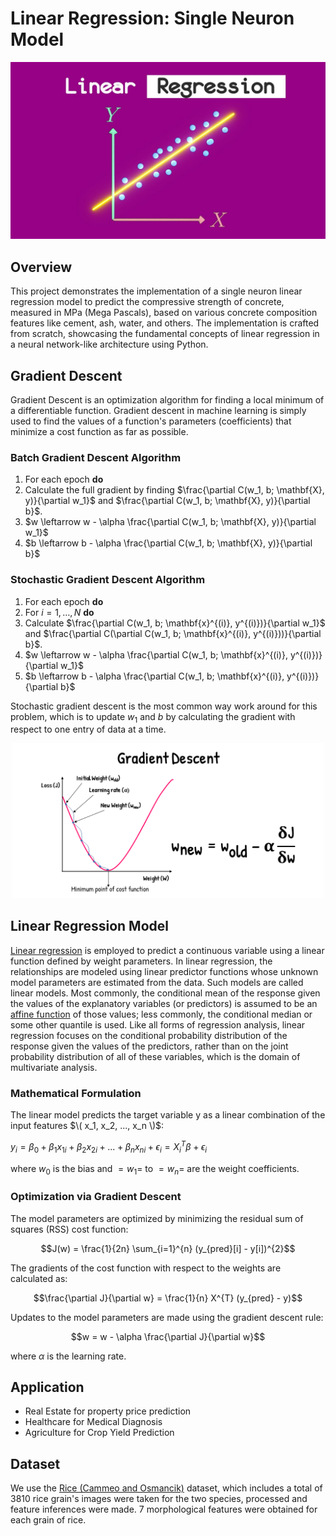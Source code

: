 # Linear Regression: Single Neuron Model

![Linear Regression Model](https://github.com/Naiwen1997/IDNE-577-Machine-Learning/blob/master/Images/linear_regression.jpg)

## Overview
This project demonstrates the implementation of a single neuron linear regression model to predict the compressive strength of concrete, measured in MPa (Mega Pascals), based on various concrete composition features like cement, ash, water, and others. The implementation is crafted from scratch, showcasing the fundamental concepts of linear regression in a neural network-like architecture using Python.

## Gradient Descent
Gradient Descent is an optimization algorithm for finding a local minimum of a differentiable function. Gradient descent in machine learning is simply used to find the values of a function's parameters (coefficients) that minimize a cost function as far as possible.

### Batch Gradient Descent Algorithm
1. For each epoch **do**
2. Calculate the full gradient by finding $\frac{\partial C(w_1, b; \mathbf{X}, y)}{\partial w_1}$ and $\frac{\partial C(w_1, b; \mathbf{X}, y)}{\partial b}$.
3. $w \leftarrow w - \alpha \frac{\partial C(w_1, b; \mathbf{X}, y)}{\partial w_1}$
4. $b \leftarrow b - \alpha \frac{\partial C(w_1, b; \mathbf{X}, y)}{\partial b}$

### Stochastic Gradient Descent Algorithm
1. For each epoch **do**
2. For $i = 1, \dots, N$ **do**
3. Calculate $\frac{\partial C(w_1, b; \mathbf{x}^{(i)}, y^{(i)})}{\partial w_1}$ and $\frac{\partial C(\partial C(w_1, b; \mathbf{x}^{(i)}, y^{(i)}))}{\partial b}$.
2. $w \leftarrow w - \alpha \frac{\partial C(w_1, b; \mathbf{x}^{(i)}, y^{(i)})}{\partial w_1}$
3. $b \leftarrow b - \alpha \frac{\partial C(w_1, b; \mathbf{x}^{(i)}, y^{(i)})}{\partial b}$

Stochastic gradient descent is the most common way work around for this problem, which is to update $w_1$ and $b$ by calculating the gradient with respect to one entry of data at a time. 

<p align="center">
    <img src="https://github.com/Naiwen1997/IDNE-577-Machine-Learning/blob/master/Images/Gradient_Descent.png" width="500">
</p>

## Linear Regression Model
[Linear regression](https://en.wikipedia.org/wiki/Linear_regression) is employed to predict a continuous variable using a linear function defined by weight parameters. In linear regression, the relationships are modeled using linear predictor functions whose unknown model parameters are estimated from the data. Such models are called linear models. Most commonly, the conditional mean of the response given the values of the explanatory variables (or predictors) is assumed to be an [affine function](https://en.wikipedia.org/wiki/Affine_transformation) of those values; less commonly, the conditional median or some other quantile is used. Like all forms of regression analysis, linear regression focuses on the conditional probability distribution of the response given the values of the predictors, rather than on the joint probability distribution of all of these variables, which is the domain of multivariate analysis.

### Mathematical Formulation
The linear model predicts the target variable y  as a linear combination of the input features $\( x_1, x_2, ..., x_n \)$:

$y_i = \beta_0 + \beta_1 x_{1i} + \beta_2 x_{2i} + ... + \beta_n x_{ni} + \epsilon_i = X_i^T \beta + \epsilon_i$

where $w_0$ is the bias and $=w_1=$ to $=w_n=$ are the weight coefficients.

### Optimization via Gradient Descent
The model parameters are optimized by minimizing the residual sum of squares (RSS) cost function:

$$J(w) = \frac{1}{2n} \sum_{i=1}^{n} (y_{pred}[i] - y[i])^{2}$$

The gradients of the cost function with respect to the weights are calculated as:

$$\frac{\partial J}{\partial w} = \frac{1}{n} X^{T} (y_{pred} - y)$$

Updates to the model parameters are made using the gradient descent rule:

$$w = w - \alpha \frac{\partial J}{\partial w}$$

where $\alpha$ is the learning rate.

## Application
- Real Estate for property price prediction
- Healthcare for Medical Diagnosis
- Agriculture for Crop Yield Prediction

## Dataset
We use the [Rice (Cammeo and Osmancik)](https://archive.ics.uci.edu/dataset/545/rice+cammeo+and+osmancik) dataset, which includes a total of 3810 rice grain's images were taken for the two species, processed and feature inferences were made. 7 morphological features were obtained for each grain of rice.

